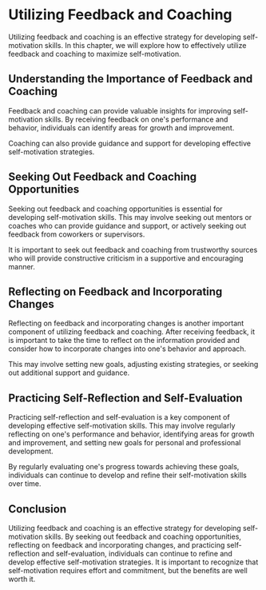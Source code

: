 Utilizing Feedback and Coaching
==================================================================================

Utilizing feedback and coaching is an effective strategy for developing self-motivation skills. In this chapter, we will explore how to effectively utilize feedback and coaching to maximize self-motivation.

Understanding the Importance of Feedback and Coaching
-----------------------------------------------------

Feedback and coaching can provide valuable insights for improving self-motivation skills. By receiving feedback on one's performance and behavior, individuals can identify areas for growth and improvement.

Coaching can also provide guidance and support for developing effective self-motivation strategies.

Seeking Out Feedback and Coaching Opportunities
-----------------------------------------------

Seeking out feedback and coaching opportunities is essential for developing self-motivation skills. This may involve seeking out mentors or coaches who can provide guidance and support, or actively seeking out feedback from coworkers or supervisors.

It is important to seek out feedback and coaching from trustworthy sources who will provide constructive criticism in a supportive and encouraging manner.

Reflecting on Feedback and Incorporating Changes
------------------------------------------------

Reflecting on feedback and incorporating changes is another important component of utilizing feedback and coaching. After receiving feedback, it is important to take the time to reflect on the information provided and consider how to incorporate changes into one's behavior and approach.

This may involve setting new goals, adjusting existing strategies, or seeking out additional support and guidance.

Practicing Self-Reflection and Self-Evaluation
----------------------------------------------

Practicing self-reflection and self-evaluation is a key component of developing effective self-motivation skills. This may involve regularly reflecting on one's performance and behavior, identifying areas for growth and improvement, and setting new goals for personal and professional development.

By regularly evaluating one's progress towards achieving these goals, individuals can continue to develop and refine their self-motivation skills over time.

Conclusion
----------

Utilizing feedback and coaching is an effective strategy for developing self-motivation skills. By seeking out feedback and coaching opportunities, reflecting on feedback and incorporating changes, and practicing self-reflection and self-evaluation, individuals can continue to refine and develop effective self-motivation strategies. It is important to recognize that self-motivation requires effort and commitment, but the benefits are well worth it.
